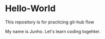 # Hello-World
This repository is for practicing git-hub flow

My name is Junho.
Let's learn coding togehter. 
